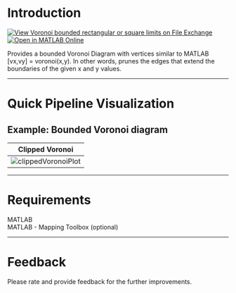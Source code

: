 # Introduction

[![View Voronoi bounded rectangular or square limits on File Exchange](https://www.mathworks.com/matlabcentral/images/matlab-file-exchange.svg)](https://www.mathworks.com/matlabcentral/fileexchange/106380-voronoi-bounded-rectangular-or-square-limits) [![Open in MATLAB Online](https://www.mathworks.com/images/responsive/global/open-in-matlab-online.svg)](https://matlab.mathworks.com/open/github/v1?repo=preethamam/VoronoiLimitRectSquare)

Provides a bounded Voronoi Diagram with vertices similar to MATLAB [vx,vy] = voronoi(x,y). In other words, prunes the edges that extend the boundaries of the given x and y values.

-----

# Quick Pipeline Visualization
## Example: Bounded Voronoi diagram
| Clipped Voronoi |
| ------------- |
| ![clippedVoronoiPlot](https://user-images.githubusercontent.com/28588878/153004980-5c606b90-82ab-47c3-9241-30b4d0a5bc90.png) |

-----

# Requirements
MATLAB <br />
MATLAB - Mapping Toolbox (optional)

-----

# Feedback
Please rate and provide feedback for the further improvements.

